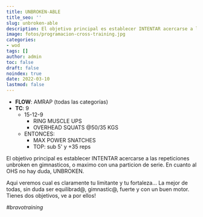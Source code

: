 ```yaml
---
title: UNBROKEN-ABLE
title_seo: ''
slug: unbroken-able
description: El objetivo principal es establecer INTENTAR acercarse a las repeticiones unbroken en gimnasticos, o maximo con una particion de serie.
image: fotos/programacion-cross-training.jpg
categories:
- wod
tags: []
author: admin
toc: false
draft: false
noindex: true
date: 2022-03-10
lastmod: false
---
```

- **FLOW**: AMRAP (todas las categorías)
- **TC**: 9
  - 15-12-9
    - RING MUSCLE UPS
    - OVERHEAD SQUATS @50/35 KGS
  - ENTONCES:
    - MAX POWER SNATCHES
    - TOP: sub 5' y +35 reps

El objetivo principal es establecer INTENTAR acercarse a las repeticiones unbroken en gimnasticos, o maximo con una particion de serie. En cuanto al OHS no hay duda, UNBROKEN.

Aqui veremos cual es claramente tu limitante y tu fortaleza... La mejor de todas, sin duda ser equilibrad@, gimnastic@, fuerte y con un buen motor. Tienes dos objetivos, ve a por ellos!

*\#bravotraining*